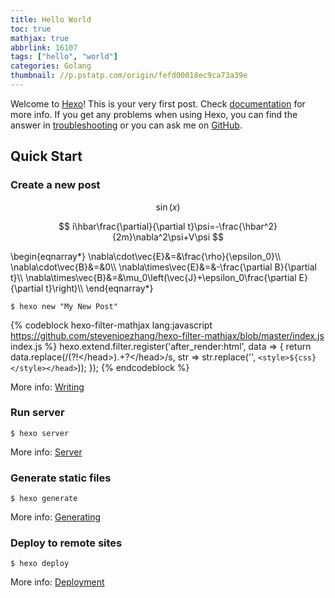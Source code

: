 ```yaml
---
title: Hello World
toc: true
mathjax: true
abbrlink: 16107
tags: ["hello", "world"]
categories: Golang
thumbnail: //p.pstatp.com/origin/fefd00018ec9ca73a39e
---
```

Welcome to [Hexo](https://hexo.io/)! This is your very first post. Check [documentation](https://hexo.io/docs/) for more info. If you get any problems when using Hexo, you can find the answer in [troubleshooting](https://hexo.io/docs/troubleshooting.html) or you can ask me on [GitHub](https://github.com/hexojs/hexo/issues).

## Quick Start

### Create a new post

$$
\sin \left(x\right)
$$

$$
i\hbar\frac{\partial}{\partial t}\psi=-\frac{\hbar^2}{2m}\nabla^2\psi+V\psi
$$

<!--more-->

\begin{eqnarray\*}
\nabla\cdot\vec{E}&=&\frac{\rho}{\epsilon_0}\\\\
\nabla\cdot\vec{B}&=&0\\\\
\nabla\times\vec{E}&=&-\frac{\partial B}{\partial t}\\\\
\nabla\times\vec{B}&=&\mu_0\left(\vec{J}+\epsilon_0\frac{\partial E}{\partial t}\right)\\\\
\end{eqnarray\*}

``` console
$ hexo new "My New Post"
```

{% codeblock hexo-filter-mathjax lang:javascript https://github.com/stevenjoezhang/hexo-filter-mathjax/blob/master/index.js index.js %}
hexo.extend.filter.register('after_render:html', data => {
  return data.replace(/<head>(?!<\/head>).+?<\/head>/s, str => str.replace('</head>', `<style>${css}</style></head>`));
});
{% endcodeblock %}

More info: [Writing](https://hexo.io/docs/writing.html)

### Run server

``` console
$ hexo server
```

More info: [Server](https://hexo.io/docs/server.html)

### Generate static files

``` console
$ hexo generate
```

More info: [Generating](https://hexo.io/docs/generating.html)

### Deploy to remote sites

``` console
$ hexo deploy
```

More info: [Deployment](https://hexo.io/docs/one-command-deployment.html)
